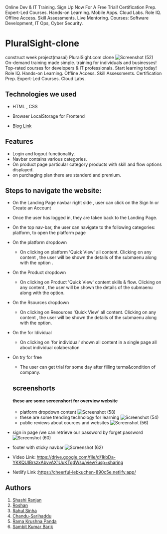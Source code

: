 Online Dev & IT Training. Sign Up Now For A Free Trial! Certification Prep. Expert-Led Courses. Hands-on Learning. Mobile Apps. Cloud Labs. Role IQ. Offline Access. Skill Assessments. Live Mentoring. Courses: Software Development, IT Ops, Cyber Security.
# PluralSight-clone
construct week project(masai) PluralSight.com clone
![Screenshot (52)](https://user-images.githubusercontent.com/94555507/161410163-36033ae4-f7df-4508-96b3-c7cf563be10e.png)
On-demand training made simple.  training for individuals and businesses! Top-rated courses for developers & IT professionals. Start learning today! Role IQ. Hands-on Learning. Offline Access. Skill Assessments. Certification Prep. Expert-Led Courses. Cloud Labs.
## Technologies we used
<!-- <hr> -->
- HTML , CSS
- Browser LocalStorage for Frontend

- [Blog Link](https://medium.com/@chandutheruler3/technology-workforce-development-website-clone-ad865a7a8ebc)


## Features 
<!-- --- -->
- Login and logout functionality.
- Navbar contains various categories.
- On product page particular category products with skill and flow options displayed.
- on purchaging plan there are standerd and premium.

## Steps to navigate the website:
<!-- <hr> -->
- On the Landing Page navbar right side , user can click on the Sign In or Create an Account
- Once the user has logged in, they are taken back to the Landing Page.
- On the top nav-bar, the user can navigate to the following categories: platform, to open the platform page
- On the platform dropdown 
  - On clicking on platform 'Quick View' all content. Clicking on any content , the user will be shown the details of the submaenu along with the option .
- On the Product dropdown 
  - On clicking on Product 'Quick View'  content skills & flow. Clicking on any content , the user will be shown the details of the submaenu along with the option.
- On the Rsources dropdown 
  - On clicking on Resources 'Quick View'  all content. Clicking on any content , the user will be shown the details of the submaenu along with the option.
- On the for Idividual 
  - On clicking on 'for individual' shown all content in a single page all about individual colaberation 
- On try for free 
  - The user can get trial for some day after filling terms&condition of company.

  ## screenshorts
  #### these are some screenshort for overview website
  -  platform dropdown content 
  ![Screenshot (58)](https://user-images.githubusercontent.com/94555507/161411107-c0fd89a4-5f7a-4475-8916-91326d48a753.png)
  - these are some trending technology for learning 
  ![Screenshot (54)](https://user-images.githubusercontent.com/94555507/161410707-9c1164c1-9d13-42cb-852b-c90aa47ad3cc.png)
  - public reviews about cources and websites 
![Screenshot (56)](https://user-images.githubusercontent.com/94555507/161411029-baa67c18-00f3-4815-a732-8212dc5c12cb.png)
 - sign in page /we can retrieve our password by forget password
 ![Screenshot (60)](https://user-images.githubusercontent.com/94555507/161411318-25a19c6c-f5f5-418b-a2f7-8725d8f0754b.png)
  - footer with sticky navbar
 ![Screenshot (62)](https://user-images.githubusercontent.com/94555507/161411377-de82c775-4759-49cb-8a14-f3fc88b8d4c1.png)

   - Video Link: https://drive.google.com/file/d/1kbDa-YKKQUIBrszxAbvvAX1UuKTgdWsu/view?usp=sharing
   - Netlify Link :https://cheerful-lebkuchen-890c5e.netlify.app/
   
   
   
   ## Authors

  1. [Shashi Ranjan](https://github.com/Sranjan4321) 
  2. [Roshan](https://github.com/roshan93190) 
  3. [Rahul Sinha](https://github.com/arif841236/rahulsinha1996) 
  4. [Chandu-Sarihaddu](https://github.com/Chandu-Sarihaddu)
  5. [Rama Krushna Panda](https://github.com/ramakrushnapanda634)
  6. [Sambit Kumar Barik](https://github.com/sambitkumar10)

